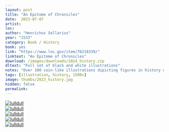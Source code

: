 ```yaml
---
layout: post
title: "An Epitome of Chronicles"
date:  2023-07-07
artist: 
loc: 
author: "Henrichus Sellarius"
year: "1533"
category: Book / History
book: yes
link: "https://www.loc.gov/item/76218339/"
linktext: "An Epitome of Chronicles"
download: /images/downloads/2024_history.zip
dltext: "Full set of black and white illustrations"
notes: "Over 100 coin-like illustrations dipicting figures in history up until the book was published (1533)."
tags: [illustration, history, 1500s]
image: thumbs/2023_history.jpg
hidden: false
permalink:
---
```




<div class="post_image">
	<a href="{{ site.baseurl }}/images/posts/2023_history/001.jpg" target="_blank">
	<img src="{{ site.baseurl }}/images/posts/2023_history/001.jpg" alt="lulldull"></a>
</div>

<div class="post_image">
	<a href="{{ site.baseurl }}/images/posts/2023_history/002.jpg" target="_blank">
	<img src="{{ site.baseurl }}/images/posts/2023_history/002.jpg" alt="lulldull"></a>
</div>

<div class="post_image">
	<a href="{{ site.baseurl }}/images/posts/2023_history/003.jpg" target="_blank">
	<img src="{{ site.baseurl }}/images/posts/2023_history/003.jpg" alt="lulldull"></a>
</div>

<div class="post_image">
	<a href="{{ site.baseurl }}/images/posts/2023_history/004.jpg" target="_blank">
	<img src="{{ site.baseurl }}/images/posts/2023_history/004.jpg" alt="lulldull"></a>
</div>

<div class="post_image">
	<a href="{{ site.baseurl }}/images/posts/2023_history/005.jpg" target="_blank">
	<img src="{{ site.baseurl }}/images/posts/2023_history/005.jpg" alt="lulldull"></a>
</div>